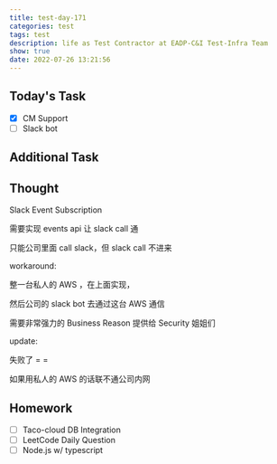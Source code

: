 ```yaml
---
title: test-day-171
categories: test
tags: test
description: life as Test Contractor at EADP-C&I Test-Infra Team
show: true
date: 2022-07-26 13:21:56
---
```

## Today's Task
- [x] CM Support
- [ ] Slack bot

## Additional Task 

## Thought

Slack Event Subscription

需要实现 events api 让 slack call 通 

只能公司里面 call slack，但 slack call 不进来

workaround: 

整一台私人的 AWS ，在上面实现，

然后公司的 slack bot 去通过这台 AWS 通信

需要非常强力的 Business Reason 提供给 Security 姐姐们

update:

失败了 = =

如果用私人的 AWS 的话联不通公司内网

## Homework

- [ ] Taco-cloud DB Integration
- [ ] LeetCode Daily Question
- [ ] Node.js w/ typescript
